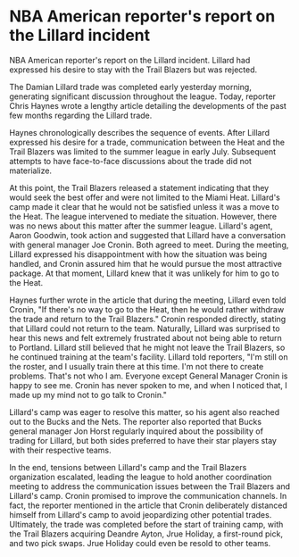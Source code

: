# NBA American reporter's report on the Lillard incident 
 NBA American reporter's report on the Lillard incident. Lillard had expressed his desire to stay with the Trail Blazers but was rejected.

The Damian Lillard trade was completed early yesterday morning, generating significant discussion throughout the league. Today, reporter Chris Haynes wrote a lengthy article detailing the developments of the past few months regarding the Lillard trade.

Haynes chronologically describes the sequence of events. After Lillard expressed his desire for a trade, communication between the Heat and the Trail Blazers was limited to the summer league in early July. Subsequent attempts to have face-to-face discussions about the trade did not materialize.

At this point, the Trail Blazers released a statement indicating that they would seek the best offer and were not limited to the Miami Heat. Lillard's camp made it clear that he would not be satisfied unless it was a move to the Heat. The league intervened to mediate the situation. However, there was no news about this matter after the summer league. Lillard's agent, Aaron Goodwin, took action and suggested that Lillard have a conversation with general manager Joe Cronin. Both agreed to meet. During the meeting, Lillard expressed his disappointment with how the situation was being handled, and Cronin assured him that he would pursue the most attractive package. At that moment, Lillard knew that it was unlikely for him to go to the Heat.

Haynes further wrote in the article that during the meeting, Lillard even told Cronin, "If there's no way to go to the Heat, then he would rather withdraw the trade and return to the Trail Blazers." Cronin responded directly, stating that Lillard could not return to the team. Naturally, Lillard was surprised to hear this news and felt extremely frustrated about not being able to return to Portland. Lillard still believed that he might not leave the Trail Blazers, so he continued training at the team's facility. Lillard told reporters, "I'm still on the roster, and I usually train there at this time. I'm not there to create problems. That's not who I am. Everyone except General Manager Cronin is happy to see me. Cronin has never spoken to me, and when I noticed that, I made up my mind not to go talk to Cronin."

Lillard's camp was eager to resolve this matter, so his agent also reached out to the Bucks and the Nets. The reporter also reported that Bucks general manager Jon Horst regularly inquired about the possibility of trading for Lillard, but both sides preferred to have their star players stay with their respective teams.

In the end, tensions between Lillard's camp and the Trail Blazers organization escalated, leading the league to hold another coordination meeting to address the communication issues between the Trail Blazers and Lillard's camp. Cronin promised to improve the communication channels. In fact, the reporter mentioned in the article that Cronin deliberately distanced himself from Lillard's camp to avoid jeopardizing other potential trades. Ultimately, the trade was completed before the start of training camp, with the Trail Blazers acquiring Deandre Ayton, Jrue Holiday, a first-round pick, and two pick swaps. Jrue Holiday could even be resold to other teams.